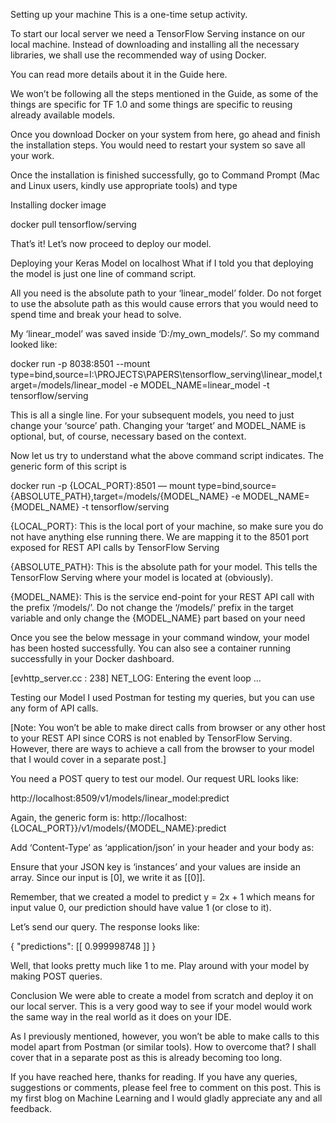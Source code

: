 Setting up your machine
This is a one-time setup activity.

To start our local server we need a TensorFlow Serving instance on our local machine. Instead of downloading and installing all the necessary libraries, we shall use the recommended way of using Docker.

You can read more details about it in the Guide here.

We won’t be following all the steps mentioned in the Guide, as some of the things are specific for TF 1.0 and some things are specific to reusing already available models.

Once you download Docker on your system from here, go ahead and finish the installation steps. You would need to restart your system so save all your work.

Once the installation is finished successfully, go to Command Prompt (Mac and Linux users, kindly use appropriate tools) and type

Installing docker image

docker pull tensorflow/serving

That’s it! Let’s now proceed to deploy our model.

Deploying your Keras Model on localhost
What if I told you that deploying the model is just one line of command script.

All you need is the absolute path to your ‘linear_model’ folder. Do not forget to use the absolute path as this would cause errors that you would need to spend time and break your head to solve.

My ‘linear_model’ was saved inside ‘D:/my_own_models/’. So my command looked like:


docker run -p 8038:8501 --mount type=bind,source=I:\PROJECTS\PAPERS\tensorflow_serving\linear_model,target=/models/linear_model -e MODEL_NAME=linear_model -t tensorflow/serving

This is all a single line. For your subsequent models, you need to just change your ‘source’ path. Changing your ‘target’ and MODEL_NAME is optional, but, of course, necessary based on the context.

Now let us try to understand what the above command script indicates. The generic form of this script is

docker run -p {LOCAL_PORT}:8501 — mount type=bind,source={ABSOLUTE_PATH},target=/models/{MODEL_NAME} -e MODEL_NAME={MODEL_NAME} -t tensorflow/serving

{LOCAL_PORT}: This is the local port of your machine, so make sure you do not have anything else running there. We are mapping it to the 8501 port exposed for REST API calls by TensorFlow Serving

{ABSOLUTE_PATH}: This is the absolute path for your model. This tells the TensorFlow Serving where your model is located at (obviously).

{MODEL_NAME}: This is the service end-point for your REST API call with the prefix ‘/models/’. Do not change the ‘/models/’ prefix in the target variable and only change the {MODEL_NAME} part based on your need

Once you see the below message in your command window, your model has been hosted successfully. You can also see a container running successfully in your Docker dashboard.

[evhttp_server.cc : 238] NET_LOG: Entering the event loop …

Testing our Model
I used Postman for testing my queries, but you can use any form of API calls.

[Note: You won’t be able to make direct calls from browser or any other host to your REST API since CORS is not enabled by TensorFlow Serving. However, there are ways to achieve a call from the browser to your model that I would cover in a separate post.]

You need a POST query to test our model. Our request URL looks like:

http://localhost:8509/v1/models/linear_model:predict

Again, the generic form is:
http://localhost:{LOCAL_PORT}}/v1/models/{MODEL_NAME}:predict

Add ‘Content-Type’ as ‘application/json’ in your header and your body as:

Ensure that your JSON key is ‘instances’ and your values are inside an array. Since our input is [0], we write it as [[0]].

Remember, that we created a model to predict y = 2x + 1 which means for input value 0, our prediction should have value 1 (or close to it).

Let’s send our query. The response looks like:

{
     "predictions": [[
          0.999998748
     ]]
}

Well, that looks pretty much like 1 to me. Play around with your model by making POST queries.

Conclusion
We were able to create a model from scratch and deploy it on our local server. This is a very good way to see if your model would work the same way in the real world as it does on your IDE.

As I previously mentioned, however, you won’t be able to make calls to this model apart from Postman (or similar tools). How to overcome that? I shall cover that in a separate post as this is already becoming too long.

If you have reached here, thanks for reading. If you have any queries, suggestions or comments, please feel free to comment on this post. This is my first blog on Machine Learning and I would gladly appreciate any and all feedback.